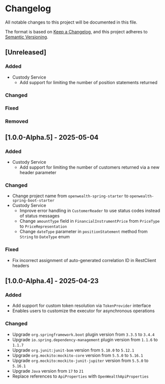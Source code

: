 # Changelog

All notable changes to this project will be documented in this file.

The format is based on [Keep a Changelog](https://keepachangelog.com/en/1.1.0/),
and this project adheres to [Semantic Versioning](https://semver.org/spec/v2.0.0.html).

## [Unreleased]
### Added
- Custody Service
  - Add support for limiting the number of position statements returned
### Changed
### Fixed
### Removed


## [1.0.0-Alpha.5] - 2025-05-04
### Added
- Custody Service
  - Add support for limiting the number of customers returned via a new header parameter
### Changed
- Change project name from `openwealth-spring-starter` to `openwealth-spring-boot-starter`
- Custody Service
  - Improve error handling in `CustomerReader` to use status codes instead of status messages
  - Change `amountType` field in `FinancialInstrumentPrice` from `PriceType` to `PriceRepresentation`
  - Change `dateType` parameter in `positionStatement` method from `String` to `DateType` enum
### Fixed
- Fix incorrect assignment of auto-generated correlation ID in RestClient headers

## [1.0.0-Alpha.4] - 2025-04-23
### Added
- Add support for custom token resolution via `TokenProvider` interface
- Enables users to customize the executor for asynchronous operations
### Changed
- Upgrade `org.springframework.boot` plugin version from `3.3.5` to `3.4.4`
- Upgrade `io.spring.dependency-management` plugin version from `1.1.6` to `1.1.7`
- Upgrade `org.junit:junit-bom` version from `5.10.0` to `5.12.1`
- Upgrade `org.mockito:mockito-core` version from `5.5.0` to `5.16.1`
- Upgrade `org.mockito:mockito-junit-jupiter` version from `5.5.0` to `5.16.1`
- Upgrade `Java` version from `17` to `21`
- Replace references to `ApiProperties` with `OpenWealthApiProperties`
